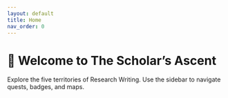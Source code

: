 ```yaml
---
layout: default
title: Home
nav_order: 0
---
```


# 🧭 Welcome to The Scholar’s Ascent

Explore the five territories of Research Writing. Use the sidebar to navigate quests, badges, and maps.
